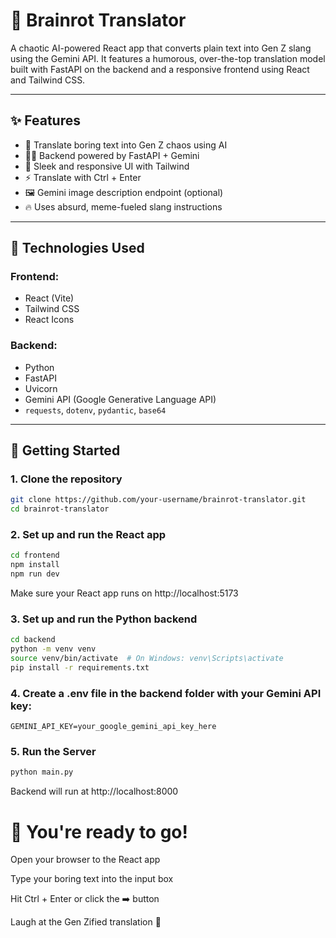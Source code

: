 # 🧠 Brainrot Translator

A chaotic AI-powered React app that converts plain text into Gen Z slang using the Gemini API. It features a humorous, over-the-top translation model built with FastAPI on the backend and a responsive frontend using React and Tailwind CSS.

---

## ✨ Features

- 🔄 Translate boring text into Gen Z chaos using AI
- 🧑‍💻 Backend powered by FastAPI + Gemini
- 🎨 Sleek and responsive UI with Tailwind
- ⚡ Translate with Ctrl + Enter
- 🖼️ Gemini image description endpoint (optional)
- 🔥 Uses absurd, meme-fueled slang instructions

---

## 🧰 Technologies Used

### Frontend:
- React (Vite)
- Tailwind CSS
- React Icons

### Backend:
- Python
- FastAPI
- Uvicorn
- Gemini API (Google Generative Language API)
- `requests`, `dotenv`, `pydantic`, `base64`

---

## 🚀 Getting Started

### 1. Clone the repository

```bash
git clone https://github.com/your-username/brainrot-translator.git
cd brainrot-translator
```

### 2. Set up and run the React app
```bash
cd frontend
npm install
npm run dev

```
Make sure your React app runs on http://localhost:5173

### 3. Set up and run the Python backend
```bash
cd backend
python -m venv venv
source venv/bin/activate  # On Windows: venv\Scripts\activate
pip install -r requirements.txt
```

### 4. Create a .env file in the backend folder with your Gemini API key:
```
GEMINI_API_KEY=your_google_gemini_api_key_here
```
### 5. Run the Server
``` bash
python main.py
```
Backend will run at http://localhost:8000

# 🎉 You're ready to go!
Open your browser to the React app

Type your boring text into the input box

Hit Ctrl + Enter or click the ➡️ button

Laugh at the Gen Zified translation 🤪
